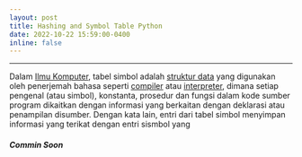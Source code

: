 ```yaml
---
layout: post
title: Hashing and Symbol Table Python
date: 2022-10-22 15:59:00-0400
inline: false
---
```

***
Dalam [Ilmu Komputer](https://en.wikipedia.org/wiki/Computer_science), tabel simbol adalah [struktur data](https://en.wikipedia.org/wiki/Data_structure) yang digunakan oleh penerjemah bahasa seperti [compiler](https://en.wikipedia.org/wiki/Compiler) atau [interpreter](https://en.wikipedia.org/wiki/Interpreter_(computing)), dimana setiap pengenal (atau simbol), konstanta, prosedur dan fungsi dalam kode sumber program dikaitkan dengan informasi yang berkaitan dengan deklarasi atau penampilan disumber. Dengan kata lain, entri dari tabel simbol menyimpan informasi yang terikat dengan entri sismbol yang
##### Commin Soon